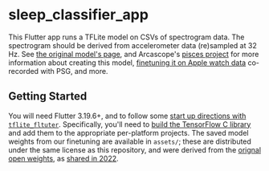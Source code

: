 # sleep_classifier_app

This Flutter app runs a TFLite model on CSVs of spectrogram data. The spectrogram should be derived from accelerometer data (re)sampled at 32 Hz. See [the original model's page](https://github.com/MADSOLSEN/SleepStagePrediction), and Arcascope's [pisces project](https://github.com/Arcascope/pisces) for more information about creating this model, [finetuning it on Apple watch data](https://github.com/Arcascope/pisces/pull/9) co-recorded with PSG, and more.

## Getting Started

You will need Flutter 3.19.6+, and to follow some [start up directions with `tflite_fltuter`](https://pub.dev/packages/tflite_flutter). Specifically, you'll need to [build the TensorFlow C library](https://www.tensorflow.org/lite/guide/build_cmake) and add them to the appropriate per-platform projects. The saved model weights from our finetuning are available in `assets/`; these are distributed under the same license as this repository, and were derived from the [orignal open weights](https://github.com/MADSOLSEN/SleepStagePrediction/tree/master/models/pretrained_weights), as [shared in 2022](https://github.com/MADSOLSEN/SleepStagePrediction/commit/05d2d6e5a560e9dd53e5af4a6c39a6c2f30d9ff8).